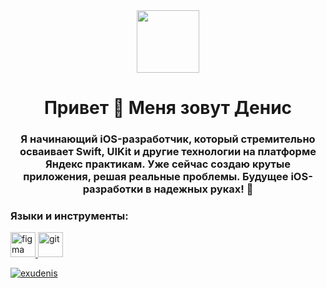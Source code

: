 
<div id="header" align="center">
  <img src="https://user-images.githubusercontent.com/74038190/225813708-98b745f2-7d22-48cf-9150-083f1b00d6c9.gif" width="100"/>
</div>

<h1 align="center">Привет 👋 Меня зовут Денис</h1>
<h3 align="center">Я начинающий iOS-разработчик, который стремительно осваивает Swift, UIKit и другие технологии на платформе Яндекс практикам. Уже сейчас создаю крутые приложения, решая реальные проблемы. Будущее iOS-разработки в надежных руках! 🚀</ч3>

<h3 align="left">Языки и инструменты:</h3>
<p align="left"> <a href="https://www.figma.com/" target="_blank" rel="noreferrer"> <img src="https://www.vectorlogo.zone/logos/figma/figma-icon.svg" alt="figma" width="40" height="40"/> </a> <a href="https://git-scm.com/" target="_blank" rel="noreferrer"> <img src="https://www.vectorlogo.zone/logis/git-scm/git-scm-icon.svg" alt="git" width="40" height="40"/> </a> <a href="https://developer.apple.com/swift/" target="_blank" rel="no

<p><img align="center" src="https://github-readme-stats.vercel.app/api? имя пользователя=exudenis&show_icons=true&locale=en" alt="exudenis" /></p>

<p><img align="center" src="https://github-readme-streak-stats.herokuapp.com/? user=exudenis&" alt="exudenis" /></p>
